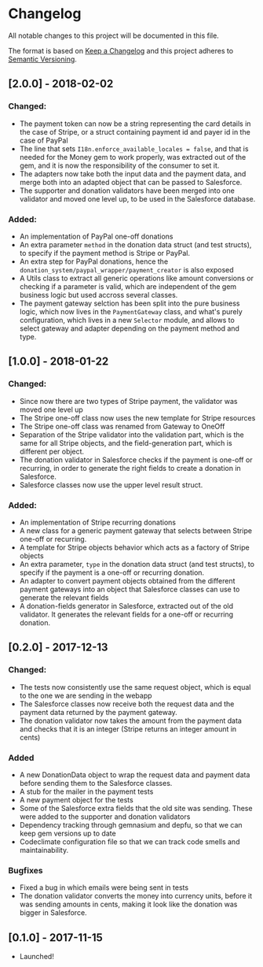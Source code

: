 # Changelog
All notable changes to this project will be documented in this file.

The format is based on [Keep a Changelog](http://keepachangelog.com/en/1.0.0/)
and this project adheres to [Semantic Versioning](http://semver.org/spec/v2.0.0.html).


## [2.0.0] - 2018-02-02
### Changed:
- The payment token can now be a string representing the card details in the case of Stripe, or a struct containing payment id and payer id in the case of PayPal
- The line that sets `I18n.enforce_available_locales = false`, and that is needed for the Money gem to work properly, was extracted out of the gem, and it is now the responsibility of the consumer to set it.
- The adapters now take both the input data and the payment data, and merge both into an adapted object that can be passed to Salesforce.
- The supporter and donation validators have been merged into one validator and moved one level up, to be used in the Salesforce database.

### Added:
- An implementation of PayPal one-off donations
- An extra parameter `method` in the donation data struct (and test structs), to specify if the payment method is Stripe or PayPal.
- An extra step for PayPal donations, hence the `donation_system/paypal_wrapper/payment_creator` is also exposed
- A Utils class to extract all generic operations like amount conversions or checking if a parameter is valid, which are independent of the gem business logic but used accross several classes.
- The payment gateway selction has been split into the pure business logic, which now lives in the `PaymentGateway` class, and what's purely configuration, which lives in a new `Selector` module, and allows to select gateway and adapter depending on the payment method and type.


## [1.0.0] - 2018-01-22
### Changed:
- Since now there are two types of Stripe payment, the validator was moved one level up
- The Stripe one-off class now uses the new template for Stripe resources
- The Stripe one-off class was renamed from Gateway to OneOff
- Separation of the Stripe validator into the validation part, which is the same for all Stripe objects, and the field-generation part, which is different per object.
- The donation validator in Salesforce checks if the payment is one-off or recurring, in order to generate the right fields to create a donation in Salesforce.
- Salesforce classes now use the upper level result struct.

### Added:
- An implementation of Stripe recurring donations
- A new class for a generic payment gateway that selects between Stripe one-off or recurring.
- A template for Stripe objects behavior which acts as a factory of Stripe objects
- An extra parameter, `type` in the donation data struct (and test structs), to specify if the payment is a one-off or recurring donation.
- An adapter to convert payment objects obtained from the different payment gateways into an object that Salesforce classes can use to generate the relevant fields
- A donation-fields generator in Salesforce, extracted out of the old validator. It generates the relevant fields for a one-off or recurring donation.

## [0.2.0] - 2017-12-13
### Changed:
* The tests now consistently use the same request object, which is equal to the one we are sending in the webapp
* The Salesforce classes now receive both the request data and the payment data returned by the payment gateway.
* The donation validator now takes the amount from the payment data and checks that it is an integer (Stripe returns an integer amount in cents)

### Added
* A new DonationData object to wrap the request data and payment data before sending them to the Salesforce classes.
* A stub for the mailer in the payment tests
* A new payment object for the tests
* Some of the Salesforce extra fields that the old site was sending. These were added to the supporter and donation validators
* Dependency tracking through gemnasium and depfu, so that we can keep gem versions up to date
* Codeclimate configuration file so that we can track code smells and maintainability.

### Bugfixes
* Fixed a bug in which emails were being sent in tests
* The donation validator converts the money into currency units, before it was sending amounts in cents, making it look like the donation was bigger in Salesforce.


## [0.1.0] - 2017-11-15

- Launched!
